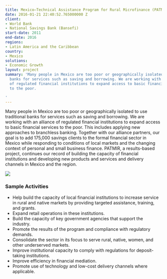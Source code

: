 ```yaml
---
title: Mexico—Technical Assistance Program for Rural Microfinance (PATMIR)
date: 2016-01-21 22:40:52.765000000 Z
client:
- World Bank
- National Savings Bank (Bansefi)
start-date: 2011
end-date: 2016
regions:
- Latin America and the Caribbean
country:
- Mexico
solutions:
- Economic Growth
layout: project
summary: 'Many people in Mexico are too poor or geographically isolated to use traditional
  banks for services such as saving and borrowing. We are working with an alliance
  of regulated financial institutions to expand access to basic financial services
  to the poor.

'
---
```


Many people in Mexico are too poor or geographically isolated to use traditional banks for services such as saving and borrowing. We are working with an alliance of regulated financial institutions to expand access to basic financial services to the poor. This includes applying new approaches to branchless banking. Together with our alliance partners, our goal is to add 175,000 savings clients to the formal financial sector in Mexico while responding to conditions of local markets and the changing context of personal and small business finance. PATMIR, a results-based project, continues our record of building the capacity of financial institutions and developing new products and services and delivery channels in Mexico and the region.

![][1]

###  Sample Activities

* Help build the capacity of local financial institutions to increase service in rural and native markets by providing targeted assistance, training, and grants.
* Expand retail operations in these institutions.
* Build the capacity of key government agencies that support the industry.
* Promote the results of the program and compliance with regulatory demands.
* Consolidate the sector in its focus to serve rural, native, women, and other underserved markets.
* Improve institutional capacity to comply with regulations for deposit-taking institutions.
* Improve efficiency in financial mediation.
* Promote use of technology and low-cost delivery channels where applicable.

[1]: /assets/images/projects/PATMIR.jpg
